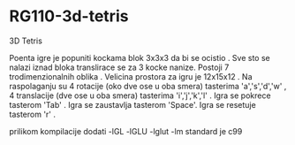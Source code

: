 # RG110-3d-tetris
3D Tetris

Poenta igre je popuniti kockama blok 3x3x3  da bi se ocistio .
Sve sto se nalazi iznad bloka translirace se za 3 kocke nanize.
Postoji 7 trodimenzionalnih oblika .
Velicina prostora za igru je 12x15x12 .
Na raspolaganju su 4 rotacije (oko dve ose u oba smera) tasterima 'a','s','d','w' ,
4 translacije (dve ose u oba smera) tasterima 'i','j','k','l' .
Igra se pokrece tasterom 'Tab' .
Igra se zaustavlja tasterom 'Space'.
Igra se resetuje tasterom 'r' .

prilikom kompilacije dodati -lGL -lGLU -lglut -lm
standard je c99
